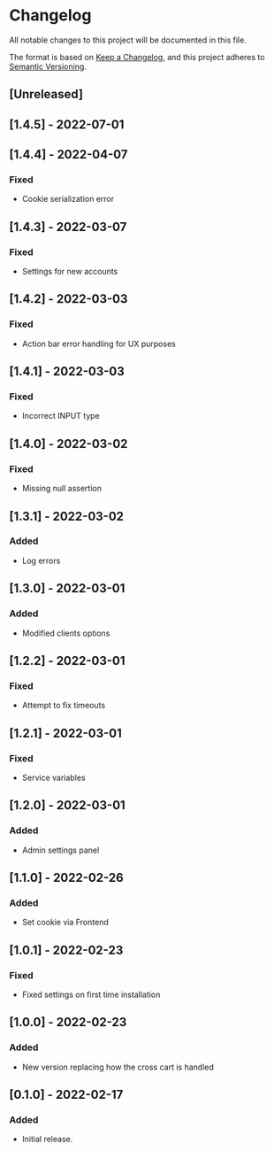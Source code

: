 # Changelog

All notable changes to this project will be documented in this file.

The format is based on [Keep a Changelog](https://keepachangelog.com/en/1.0.0/),
and this project adheres to [Semantic Versioning](https://semver.org/spec/v2.0.0.html).

## [Unreleased]

## [1.4.5] - 2022-07-01

## [1.4.4] - 2022-04-07

### Fixed

- Cookie serialization error

## [1.4.3] - 2022-03-07

### Fixed

- Settings for new accounts

## [1.4.2] - 2022-03-03

### Fixed

- Action bar error handling for UX purposes

## [1.4.1] - 2022-03-03

### Fixed

- Incorrect INPUT type

## [1.4.0] - 2022-03-02

### Fixed

- Missing null assertion

## [1.3.1] - 2022-03-02

### Added

- Log errors

## [1.3.0] - 2022-03-01

### Added

- Modified clients options

## [1.2.2] - 2022-03-01

### Fixed

- Attempt to fix timeouts

## [1.2.1] - 2022-03-01

### Fixed

- Service variables

## [1.2.0] - 2022-03-01

### Added

- Admin settings panel

## [1.1.0] - 2022-02-26

### Added

- Set cookie via Frontend

## [1.0.1] - 2022-02-23

### Fixed

- Fixed settings on first time installation

## [1.0.0] - 2022-02-23

### Added

- New version replacing how the cross cart is handled

## [0.1.0] - 2022-02-17

### Added

- Initial release.
